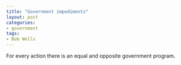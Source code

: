 ```yaml
---
title: "Government impediments"
layout: post
categories:
- government
tags:
- Bob Wells
---
```


For every action there is an equal and opposite government program.